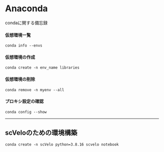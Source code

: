 # Anaconda
condaに関する備忘録


#### 仮想環境一覧
```
conda info --envs
```
#### 仮想環境の作成
```
conda create -n env_name libraries
```
#### 仮想環境の削除
```
conda remove -n myenv --all
```

#### プロキシ設定の確認
```
conda config --show
```


-----------------
## scVeloのための環境構築
```
conda create -n scVelo python=3.8.16 scvelo notebook
```

